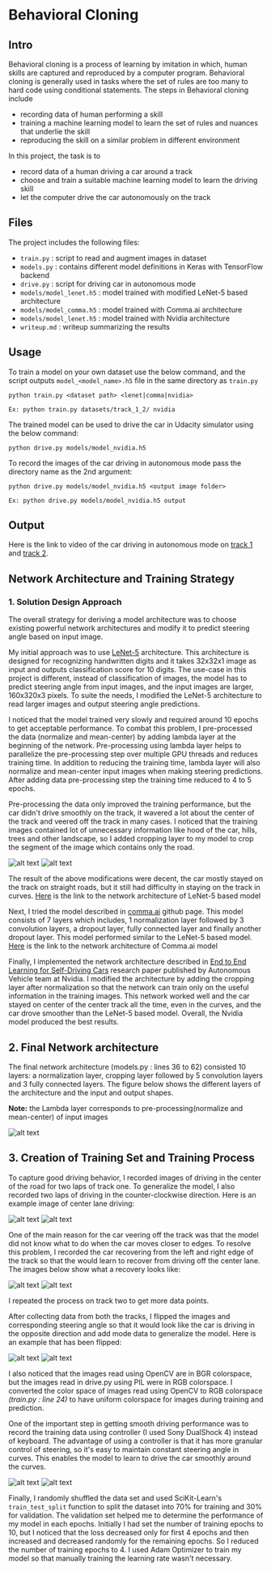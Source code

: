 # **Behavioral Cloning**

## Intro
Behavioral cloning is a process of learning by imitation in which, human skills are captured and reproduced by a computer program. Behavioral cloning is generally used in tasks where the set of rules are too many to hard code using conditional statements. The steps in Behavioral cloning include

- recording data of human performing a skill
- training a machine learning model to learn the set of rules and nuances that underlie the skill
- reproducing the skill on a similar problem in different environment

In this project, the task is to
- record data of a human driving a car around a track
- choose and train a suitable machine learning model to learn the driving skill
- let the computer drive the car autonomously on the track


[//]: # (Image References)

[image1]: images/sample_img.jpg "Sample Training Image"
[image2]: images/sample_img_cropped.jpg "Sample Cropped Training Image"
[image3]: images/lenet_architecture.png "Modified LeNet-5 Architecture"
[image4]: images/comma_architecture.png "Comma.ai Architecture"
[image5]: images/nvidia_architecture.png "Nvidia CNN Architecture"
[image6]: images/center_img.jpg "Track 1 Center Lane Driving"
[image7]: images/recovery1.gif "Recovering From Edges"
[image8]: images/recovery2.gif "Recovering From Edges"
[image9]: images/center_img2.jpg "Track 2 Center Lane Driving"
[image10]: images/sample_img2.jpg "Sample Image"
[image11]: images/sample_img2_flipped.jpg "Sample Image Flipped"
[image12]: images/jerky.gif "Keyboard Input"
[image13]: images/smooth.gif "Controller Input"

## Files

The project includes the following files:
- `train.py` : script to read and augment images in dataset
- `models.py` : contains different model definitions in Keras with TensorFlow backend
- `drive.py` : script for driving car in autonomous mode
- `models/model_lenet.h5` : model trained with modified LeNet-5 based architecture
- `models/model_comma.h5` : model trained with Comma.ai architecture
- `models/model_lenet.h5` : model trained with Nvidia architecture
- `writeup.md` : writeup summarizing the results

## Usage

To train a model on your own dataset use the below command, and the script outputs `model_<model_name>.h5` file in the same directory as `train.py`

```
python train.py <dataset path> <lenet|comma|nvidia>

Ex: python train.py datasets/track_1_2/ nvidia
```

The trained model can be used to drive the car in Udacity simulator using the below command:

```
python drive.py models/model_nvidia.h5
```

To record the images of the car driving in autonomous mode pass the directory name as the 2nd argument:

```
python drive.py models/model_nvidia.h5 <output image folder>

Ex: python drive.py models/model_nvidia.h5 output
```

## Output

Here is the link to video of the car driving in autonomous mode on [track 1](videos/track_1_autonomous.mp4) and [track 2](videos/track_2_autonomous.mp4).


## Network Architecture and Training Strategy

### 1. Solution Design Approach
The overall strategy for deriving a model architecture was to choose existing powerful network architectures and modify it to predict steering angle based on input image.

My initial approach was to use [LeNet-5](http://yann.lecun.com/exdb/publis/pdf/lecun-01a.pdf) architecture. This architecture is designed for recognizing handwritten digits and it takes 32x32x1 image as input and outputs classification score for 10 digits. The use-case in this project is different, instead of classification of images, the model has to predict steering angle from input images,  and the input images are larger, 160x320x3 pixels. To suite the needs, I modified the LeNet-5 architecture to read larger images and output steering angle predictions.

I noticed that the model trained very slowly and required around 10 epochs to get acceptable performance. To combat this problem, I pre-processed the data (normalize and mean-center) by adding lambda layer at the beginning of the network. Pre-processing using lambda layer helps to parallelize the pre-processing step over multiple GPU threads and reduces training time. In addition to reducing the training time, lambda layer will also normalize and mean-center input images when making steering predictions. After adding data pre-processing step the training time reduced to 4 to 5 epochs.

Pre-processing the data only improved the training performance, but the car didn't drive smoothly on the track, it wavered a lot about the center of the track and veered off the track in many cases. I noticed that the training images contained lot of unnecessary information like hood of the car, hills, trees and other landscape, so I added cropping layer to my model to crop the segment of the image which contains only the road.

![alt text][image1]
![alt text][image2]

The result of the above modifications were decent, the car mostly stayed on the track on straight roads, but it still had difficulty in staying on the track in curves. [Here](images/lenet_architecture.png) is the link to the network architecture of LeNet-5 based model

Next, I tried the model described in [comma.ai](https://github.com/commaai/research/blob/master/train_steering_model.py) github page. This model consists of 7 layers which includes, 1 normalization layer followed by 3 convolution layers, a dropout layer, fully connected layer and finally another dropout layer. This model performed similar to the LeNet-5 based model. [Here](images/comma_architecture.png) is the link to the network architecture of Comma.ai model

Finally, I implemented the network architecture described in [End to End Learning for Self-Driving Cars](https://devblogs.nvidia.com/parallelforall/deep-learning-self-driving-cars/) research paper published by Autonomous Vehicle team at Nvidia. I modified the architecture by adding the cropping layer after normalization so that the network can train only on the useful information in the training images. This network worked well and the car stayed on center of the center track all the time, even in the curves, and the car drove smoother than the LeNet-5 based model. Overall, the Nvidia model produced the best results.

## 2. Final Network architecture
The final network architecture (models.py : lines 36 to 62) consisted 10 layers: a normalization layer, cropping layer followed by 5 convolution layers and 3 fully connected layers. The figure below shows the different layers of the architecture and the input and output shapes.

**Note:** the Lambda layer corresponds to pre-processing(normalize and mean-center) of input images

![alt text][image5]

## 3. Creation of Training Set and Training Process
To capture good driving behavior, I recorded images of driving in the center of the road for two laps of track one. To generalize the model, I also recorded two laps of driving in the counter-clockwise direction. Here is an example image of center lane driving:

![alt text][image6]
![alt text][image9]

One of the main reason for the car veering off the track was that the model did not know what to do when the car moves closer to edges. To resolve this problem, I recorded the car recovering from the left and right edge of the track so that the would learn to recover from driving off the center lane. The images below show what a recovery looks like:

![alt text][image7]
![alt text][image8]

I repeated the process on track two to get more data points.

After collecting data from both the tracks, I flipped the images and corresponding steering angle so that it would look like the car is driving in the opposite direction and add mode data to generalize the model. Here is an example that has been flipped:

![alt text][image10]
![alt text][image11]

I also noticed that the images read using OpenCV are in BGR colorspace, but the images read in drive.py using PIL were in RGB colorspace. I converted the color space of images read using OpenCV to RGB colorspace *(train.py : line 24)* to have uniform colorspace for images during training and prediction.

One of the important step in getting smooth driving performance was to record the training data using controller (I used Sony DualShock 4) instead of keyboard. The advantage of using a controller is that it has more granular control of steering, so it's easy to maintain constant steering angle in curves. This enables the model to learn to drive the car smoothly around the curves.

![alt text][image12]
![alt text][image13]

Finally, I randomly shuffled the data set and used SciKit-Learn's `train_test_split` function to split the dataset into 70% for training and 30%
for validation. The validation set helped me to determine the performance of my model in each epochs. Initially I had set the number of training epochs to 10, but I noticed that the loss decreased only for first 4 epochs and then increased and decreased randomly for the remaining epochs. So I reduced the number of training epochs to 4. I used Adam Optimizer to train my model so that manually training the learning rate wasn't necessary.
